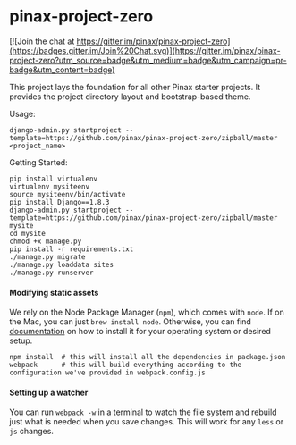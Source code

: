 # pinax-project-zero

[![Join the chat at https://gitter.im/pinax/pinax-project-zero](https://badges.gitter.im/Join%20Chat.svg)](https://gitter.im/pinax/pinax-project-zero?utm_source=badge&utm_medium=badge&utm_campaign=pr-badge&utm_content=badge)

This project lays the foundation for all other Pinax starter projects. It
provides the project directory layout and bootstrap-based theme.


Usage:

```
django-admin.py startproject --template=https://github.com/pinax/pinax-project-zero/zipball/master <project_name>
```

Getting Started:

```
pip install virtualenv
virtualenv mysiteenv
source mysiteenv/bin/activate
pip install Django==1.8.3
django-admin.py startproject --template=https://github.com/pinax/pinax-project-zero/zipball/master mysite
cd mysite
chmod +x manage.py
pip install -r requirements.txt
./manage.py migrate
./manage.py loaddata sites
./manage.py runserver
```

#### Modifying static assets

We rely on the Node Package Manager (`npm`), which comes with `node`. If on the
Mac, you can just `brew install node`. Otherwise, you can find [documentation](https://docs.npmjs.com/getting-started/installing-node)
on how to install it for your operating system or desired setup.

```
npm install  # this will install all the dependencies in package.json
webpack      # this will build everything according to the configuration we've provided in webpack.config.js
```

#### Setting up a watcher

You can run `webpack -w` in a terminal to watch the file system and rebuild just
what is needed when you save changes. This will work for any `less` or `js`
changes.
